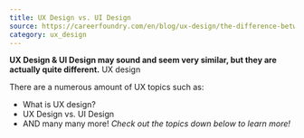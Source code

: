```yaml
---
title: UX Design vs. UI Design
source: https://careerfoundry.com/en/blog/ux-design/the-difference-between-ux-and-ui-design-a-laymans-guide/
category: ux_design
---
```

**UX Design & UI Design may sound and seem very similar, but they are actually quite different.** UX design


There are a numerous amount of UX topics such as:
- What is UX design?
- UX Design vs. UI Design
- AND many many more!
*Check out the topics down below to learn more!*
